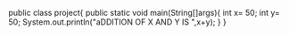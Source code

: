 public class project{
public static void main(String[]args){
int x= 50;
int y= 50;
System.out.println("aDDITION OF X AND Y IS ",x+y);
}
}
